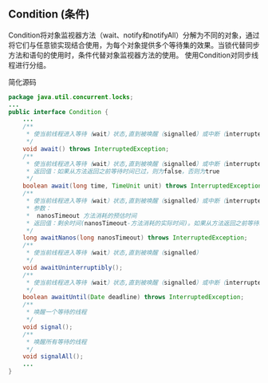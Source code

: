 Condition (条件)
-------------------------
Condition将对象监视器方法（wait、notify和notifyAll）分解为不同的对象，通过将它们与任意锁实现结合使用，为每个对象提供多个等待集的效果。当锁代替同步方法和语句的使用时，条件代替对象监视器方法的使用。
使用Condition对同步线程进行分组。

简化源码
```java
package java.util.concurrent.locks;
...
public interface Condition {
	...
	/**
	 * 使当前线程进入等待（wait）状态,直到被唤醒（signalled）或中断（interrupted）
	 */
	void await() throws InterruptedException;
	/**
	 * 使当前线程进入等待（wait）状态,直到被唤醒（signalled）或中断（interrupted），或指定的等待时间过去
	 * 返回值：如果从方法返回之前等待时间已过，则为false，否则为true
	 */
	boolean await(long time, TimeUnit unit) throws InterruptedException;
	/**
	 * 使当前线程进入等待（wait）状态,直到被唤醒（signalled）或中断（interrupted），或指定的等待时间过去
	 * 参数：
	 *  nanosTimeout 方法消耗的预估时间
	 * 返回值：剩余时间(nanosTimeout-方法消耗的实际时间)。如果从方法返回之前等待时间已过，则为<=0，否则为>0 
	 */
	long awaitNanos(long nanosTimeout) throws InterruptedException;
	/**
	 * 使当前线程进入等待（wait）状态,直到被唤醒（signalled）
	 */
	void awaitUninterruptibly();
	/**
	 * 使当前线程进入等待（wait）状态,直到被唤醒（signalled）或中断（interrupted），或指定的截止时间过去
	 */
	boolean awaitUntil(Date deadline) throws InterruptedException;
	/**
	 * 唤醒一个等待的线程
	 */
	void signal();
	/**
	 * 唤醒所有等待的线程
	 */
	void signalAll();
	...
}
```